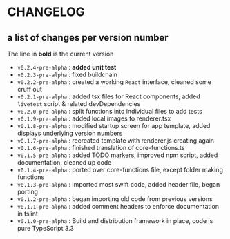 # CHANGELOG

## a list of changes per version number

The line in **bold** is the current version

- `v0.2.4-pre-alpha` : **added unit test**
- `v0.2.3-pre-alpha` : fixed buildchain
- `v0.2.2-pre-alpha` : created a working `React` interface, cleaned some cruff out
- `v0.2.1-pre-alpha` : added tsx files for React components, added `livetest` script & related devDependencies
- `v0.2.0-pre-alpha` : split functions into individual files to add tests
- `v0.1.9-pre-alpha` : added local images to renderer.tsx
- `v0.1.8-pre-alpha` : modified startup screen for app template, added displays underlying version numbers
- `v0.1.7-pre-alpha` : recreated template with renderer.js creating again
- `v0.1.6-pre-alpha` : finished translation of core-functions.ts
- `v0.1.5-pre-alpha` : added TODO markers, improved npm script, added documentation, cleaned up code
- `v0.1.4-pre-alpha` : ported over core-functions file, except folder making functions
- `v0.1.3-pre-alpha` : imported most swift code, added header file, began porting
- `v0.1.2-pre-alpha` : began importing old code from previous versions
- `v0.1.1-pre-alpha` : added comment headers to enforce documentation in tslint
- `v0.1.0-pre-alpha` : Build and distribution framework in place, code is pure TypeScript 3.3
